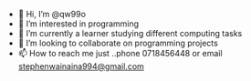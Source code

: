 - 👋 Hi, I’m @qw99o
- 👀 I’m interested in programming
- 🌱 I’m currently a learner studying different computing tasks
- 💞️ I’m looking to collaborate on programming projects
- 📫 How to reach me just ..phone 0718456448 or email stephenwainaina994@gmail.com

<!---
qw99o/qw99o is a ✨ special ✨ repository because its `README.md` (this file) appears on your GitHub profile.
You can click the Preview link to take a look at your changes.
--->
